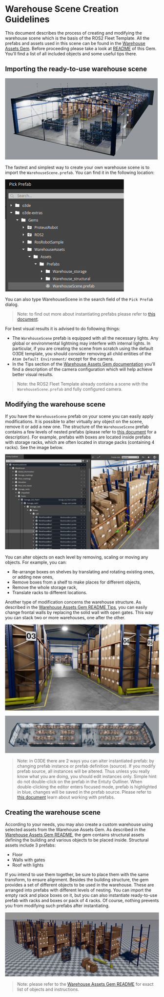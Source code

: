 # Warehouse Scene Creation Guidelines

This document describes the process of creating and modifying the warehouse scene which is the basis of the ROS2 Fleet Template. All the prefabs and assets used in this scene can be found in the [Warehouse Assets Gem](../../../Gems/WarehouseAssets). Before proceeding please take a look at [README](../../../Gems/WarehouseAssets/README.md) of this Gem. You'll find a list of all included objects and some useful tips there.

## Importing the ready-to-use warehouse scene

![](images/warehousescene_prefab.png)

The fastest and simplest way to create your own warehouse scene is to import the `WarehouseScene.prefab`. You can find it in the following location:

![](images/importing_warehousescene_prefab.png)

You can also type WarehouseScene in the search field of the `Pick Prefab` dialog.

> Note: to find out more about instantiating prefabs please refer to [this document](https://www.o3de.org/docs/learning-guide/tutorials/entities-and-prefabs/entity-and-prefab-basics/#instantiate-a-prefab).

For best visual results it is advised to do following things:

- The `WarehouseScene` prefab is equipped with all the necessary lights. Any global or environmental lightning may interfere with internal lights. In particular, if you are creating the scene from scratch using the default O3DE template, you should consider removing all child entities of the `Atom Default Environment/` except for the camera.
- In the Tips section of the [Warehouse Assets Gem documentation](../../../Gems/WarehouseAssets/README.md) you'll find a description of the camera configuration which will help achieve better visual results.

> Note: the ROS2 Fleet Template already contains a scene with the `WarehouseScene.prefab` and fully configured camera.

## Modifying the warehouse scene

If you have the `WarehouseScene` prefab on your scene you can easily apply modifications. It is possible to alter virtually any object on the scene, remove it or add a new one. The structure of the `WarehouseScene` prefab contains a few levels of nested prefabs (please refer to [this document](../../../Gems/WarehouseAssets/README.md) for a description). For example, prefabs with boxes are located inside prefabs with storage racks, which are often located in storage packs (containing 4 racks). See the image below.

![](images/WarehouseSceneSampleTree.png)

You can alter objects on each level by removing, scaling or moving any objects. For example, you can:

- Re-arrange boxes on shelves by translating and rotating existing ones, or adding new ones,
- Remove boxes from a shelf to make places for different objects,
- Remove the whole storage rack,
- Translate racks to different locations.

Another type of modification concerns the warehouse structure. As described in the [Warehouse Assets Gem README Tips](../../../Gems/WarehouseAssets/README.md), you can easily change frontal walls by replacing the solid wall with open gates. This way you can stack two or more warehouses, one after the other.

![](images/stacked_warehouses1.png)

![](images/stacked_warehouses2.png)

> Note: in O3DE there are 2 ways you can alter instantiated prefab: by changing prefab instance or prefab definition (source). If you modify prefab source, all instances will be altered. Thus unless you really know what you are doing, you should edit instances only. Simple hint: do not double-click on the prefab in the Entuty Outliner. When double-clicking the editor enters focused mode, prefab is highlighted in blue, changes will be saved in the prefab source. Please refer to [this document](https://www.o3de.org/docs/learning-guide/tutorials/entities-and-prefabs/entity-and-prefab-basics/) learn about working with prefabs.

## Creating the warehouse scene

According to your needs, you may also create a custom warehouse using selected assets from the Warehouse Assets Gem. As described in the [Warehouse Assets Gem README](../../../Gems/WarehouseAssets/README.md), the gem contains structural assets defining the building and various objects to be placed inside. Structural assets include 3 prefabs:

- Floor
- Walls with gates
- Roof with lights

If you intend to use them together, be sure to place them with the same transform, to ensure alignment. Besides the building structure, the gem provides a set of different objects to be used in the warehouse. These are arranged into prefabs with different levels of nesting. You can import the empty rack and place boxes on it, but you can also instantiate ready-to-use prefab with racks and boxes or pack of 4 racks. Of course, nothing prevents you from modifying such prefabs after instantiating.

![](images/warehouse_assets.png)

> Note: please refer to the [Warehouse Assets Gem README](../../../Gems/WarehouseAssets/README.md) for exact list of objects and instructions.
